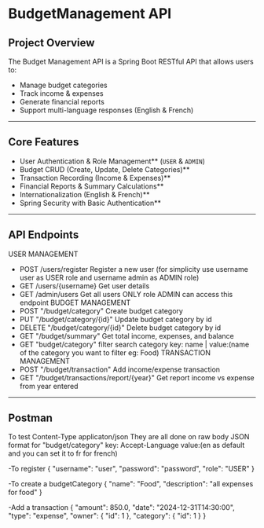 # BudgetManagement API

## Project Overview
The Budget Management API is a Spring Boot RESTful API that allows users to:
- Manage budget categories  
- Track income & expenses  
- Generate financial reports  
- Support multi-language responses (English & French)
---
## Core Features
- User Authentication & Role Management** (`USER` & `ADMIN`)  
- Budget CRUD (Create, Update, Delete Categories)**  
- Transaction Recording (Income & Expenses)**  
- Financial Reports & Summary Calculations**  
- Internationalization (English & French)**  
- Spring Security with Basic Authentication**  
---
## API Endpoints
USER MANAGEMENT
- POST	/users/register	Register a new user (for simplicity use username user as USER role and username admin as ADMIN role)
- GET	/users/{username}	Get user details
- GET /admin/users Get all users ONLY role ADMIN can access this endpoint
BUDGET MANAGEMENT
- POST	"/budget/category"	Create budget category
- PUT	"/budget/category/{id}"	Update budget category by id
- DELETE	"/budget/category/{id}"	Delete budget category by id
- GET	"/budget/summary"	Get total income, expenses, and balance
- GET "budget/category" filter search category key: name | value:(name of the category you want to filter eg: Food)
TRANSACTION MANAGEMENT
- POST	"/budget/transaction"	Add income/expense transaction
- GET "/budget/transactions/report/{year}" Get report income vs expense from year entered
---
## Postman
To test
Content-Type applicaton/json
They are all done on raw body JSON format
for "budget/category" key: Accept-Language value:(en as default and you can set it to fr for french)

-To register
{
    "username": "user",
    "password": "password",
    "role": "USER"
}

-To create a budgetCategory
{
    "name": "Food",
    "description": "all expenses for food"
}

-Add a transaction
{
  "amount": 850.0,
  "date": "2024-12-31T14:30:00",
  "type": "expense",
  "owner": {
    "id": 1
  },
  "category": {
    "id": 1
  }
}

